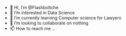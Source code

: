 - 👋 Hi, I’m @Flashboltche
- 👀 I’m interested in Data Science
- 🌱 I’m currently learning Computer science for Lawyers
- 💞️ I’m looking to collaborate on nothing
- 📫 How to reach me ...

<!---
Flashboltche/Flashboltche is a ✨ special ✨ repository because its `README.md` (this file) appears on your GitHub profile.
You can click the Preview link to take a look at your changes.
--->
